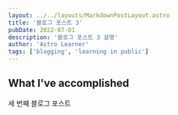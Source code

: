 ```yaml
---
layout: ../../layouts/MarkdownPostLayout.astro
title: '블로그 포스트 3'
pubDate: 2022-07-01
description: '블로그 포스트 3 설명'
author: 'Astro Learner'
tags: ['blogging', 'learning in public']
---
```


## What I've accomplished

세 번째 블로그 포스트
